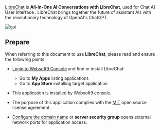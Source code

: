 [LibreChat]() is **All-In-One AI Conversations with LibreChat**, used for Chat AI User Interface . LibreChat brings together the future of assistant AIs with the revolutionary technology of OpenAI's ChatGPT.


![gui](http://libs.websoft9.com/Websoft9/DocsPicture/zh/librechat/librechat-gui-websoft9.png)


## Prepare

When referring to this document to use **LibreChat**, please read and ensure the following points:

- [Login to Websoft9 Console](./login-console) and find or install LibreChat:
  - Go to **My Apps** listing applications 
  - Go to **App Store** installing target application

- This application is installed by Websoft9 console.


- The purpose of this application complies with the [MIT](https://opensource.org/licenses/MIT) open source license agreement.


- [Configure the domain name](./domain-set) or **server security group** opens external network ports for application access.